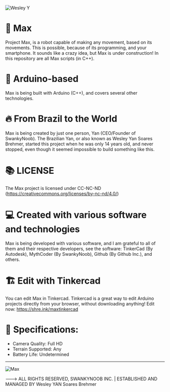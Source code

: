 ![Wesley Y](https://img.shields.io/badge/Created%20by%20One%20Man-Started%20when%20I%20was%2014%20years%20old-blue)

# 🍕 Max
Project Max, is a robot capable of making any movement, based on its movements. This is possible, because of its programming, and your smartphone. It sounds like a crazy idea, but Max is under construction! In this repository are all Max scripts (in C++).

# 🤖 Arduino-based
Max is being built with Arduino (C++), and covers several other technologies.

# 🔥 From Brazil to the World
Max is being created by just one person, Yan (CEO/Founder of SwankyNoob). The Brazilian Yan, or also known as Wesley Yan Soares Brehmer, started this project when he was only 14 years old, and never stopped, even though it seemed impossible to build something like this.

# 📚 LICENSE
The Max project is licensed under CC-NC-ND (https://creativecommons.org/licenses/by-nc-nd/4.0/)

# 💻 Created with various software and technologies
Max is being developed with various software, and I am grateful to all of them and their respective developers, see the software: TinkerCad (By Autodesk), MythCoder (By SwankyNoob), Github (By Github Inc.), and others.

#  🏗 Edit with Tinkercad
You can edit Max in Tinkercad. Tinkercad is a great way to edit Arduino projects directly from your browser, without downloading anything! Edit now: https://shre.ink/maxtinkercad

# 🧳 Specifications:
- Camera Quality: Full HD
- Terrain Supported: Any
- Battery Life: Undetermined
-----------------------

![Max](https://raw.githubusercontent.com/NervousGroove/MaxShadow/main/Max.png)

---> ALL RIGHTS RESERVED, SWANKYNOOB INC. | ESTABLISHED AND MANAGED BY Wesley YAN Soares Brehmer
